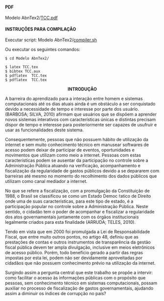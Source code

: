 #### PDF

Modelo AbnTex2/[TCC.pdf](https://github.com/nitaicharan/TCC/blob/master/Modelo%20AbnTex2/TCC.pdf)

#### INSTRUÇÕES PARA COMPILAÇÃO

Executar script: Modelo AbnTex2/[compiler.sh](https://github.com/nitaicharan/TCC/blob/master/Modelo%20AbnTex2/TCC.pdf)

Ou executar os seguintes comandos:
```
$ cd Modelo AbnTex2/

$ latex TCC.tex
$ bibtex TCC.aux
$ pdflatex  TCC.tex
$ pdflatex  TCC.tex
```

<p align="center">
  <b>INTRODUÇÃO</b><br>
</p>

A barreira do aprendizado para a interação entre homem e sistemas computacionais até os dias
atuais ainda é um obstáculo a ser conquistado devido a necessidade de tempo e interesse por
parte dos usuário. (BARBOSA; SILVA, 2010) afirmam que usuários que se dispõem a aprender
novos sistemas interativos com características únicas e distintas precisam dispor de tempo e
interesse para posteriormente ser capazes de usufruir e usar as funcionalidades deste sistema.

Consequentemente, pessoas que não possuem hábito de utilização da internet e sem
muito conhecimento técnico em manusear softwares de acesso podem deixar de participar de
eventos, oportunidades e movimentos que utilizam como meio a internet. Pessoas com estas
características podem se ausentar da participação no controle sobre a Administração Pública
atuando na verificação, acompanhamento e fiscalização da regularidade de gastos públicos devido
a se depararem com barreiras até mesmo no momento do recolhimento dos dados públicos que
utilizam como canal mediador a internet.

No que se refere a fiscalização, com a promulgação da Constituição de 1988, o Brasil se
classificou se como um Estado Democ ́ratico de Direito onde uma de suas características, para
este tipo de estado, é a participação popular no controle sobre a Administração Pública. Neste
sentido, o cidadão tem o poder de acompanhar e fiscalizar a regularidade dos atos governamentais
juntamente com os órgãos institucionais legalmente criados para esta finalidade (ARRUDA;
TELES, 2010).

Tendo em vista que em 2000 foi promulgada a Lei de Responsabilidade Fiscal, que entre
muito outros pontos, no artigo 48, definiu que as prestações de contas e outros instrumentos
de transparência da gestão fiscal pública devem ter ampla divulgação, inclusive em meios
eletrônicos de acesso público. Porém, todo benefício gerado a partir das regras impostas por
esta lei, podem não ser devidamente aproveitadas por cidadãos que não possuem conhecimento
prévio na utilização da internet.

Surgindo assim a pergunta central que este trabalho se propõe a intervir: como facilitar
o acesso às informações públicas com o propósito que pessoas, sem conhecimento técnico em
sistemas computacionais, possam auxiliar no processo de fiscalização de gastos governamentais,
ajudando assim a diminuir os índices de corrupção no país?
